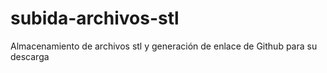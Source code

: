 # subida-archivos-stl
Almacenamiento de archivos stl y generación de enlace de Github para su descarga
